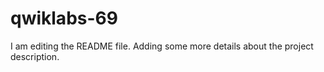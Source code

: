 # qwiklabs-69
I am editing the README file. Adding some more details about the project description.
